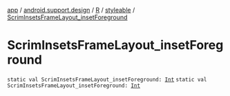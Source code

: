 [app](../../../index.md) / [android.support.design](../../index.md) / [R](../index.md) / [styleable](index.md) / [ScrimInsetsFrameLayout_insetForeground](.)

# ScrimInsetsFrameLayout_insetForeground

`static val ScrimInsetsFrameLayout_insetForeground: `[`Int`](https://kotlinlang.org/api/latest/jvm/stdlib/kotlin/-int/index.html)
`static val ScrimInsetsFrameLayout_insetForeground: `[`Int`](https://kotlinlang.org/api/latest/jvm/stdlib/kotlin/-int/index.html)
